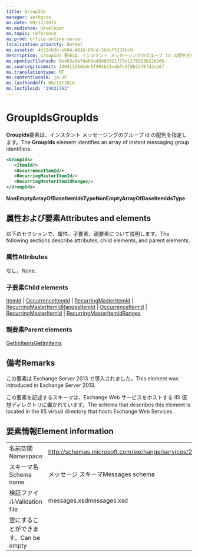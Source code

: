 ```yaml
---
title: GroupIds
manager: sethgros
ms.date: 09/17/2015
ms.audience: Developer
ms.topic: reference
ms.prod: office-online-server
localization_priority: Normal
ms.assetid: 4d32cb3b-eb84-4816-89cd-26dcf5131bc8
description: GroupIds 要素は、インスタント メッセージングのグループ id の配列を指定します。
ms.openlocfilehash: 0e463a3a74eb3a4996b521f77e1175913b22d16b
ms.sourcegitcommit: 34041125dc8c5f993b21cebfc4f8b72f0fd2cb6f
ms.translationtype: MT
ms.contentlocale: ja-JP
ms.lasthandoff: 06/11/2018
ms.locfileid: "19831763"
---
```

# <a name="groupids"></a><span data-ttu-id="5c640-103">GroupIds</span><span class="sxs-lookup"><span data-stu-id="5c640-103">GroupIds</span></span>

<span data-ttu-id="5c640-104">**GroupIds**要素は、インスタント メッセージングのグループ id の配列を指定します。</span><span class="sxs-lookup"><span data-stu-id="5c640-104">The **GroupIds** element identifies an array of instant messaging group identifiers.</span></span> 
  
```XML
<GroupIds>
   <ItemId/>
   <OccurrenceItemId/>
   <RecurringMasterItemId/>
   <RecurringMasterItemIdRanges/>
</GroupIds>
```

 <span data-ttu-id="5c640-105">**NonEmptyArrayOfBaseItemIdsType**</span><span class="sxs-lookup"><span data-stu-id="5c640-105">**NonEmptyArrayOfBaseItemIdsType**</span></span>
## <a name="attributes-and-elements"></a><span data-ttu-id="5c640-106">属性および要素</span><span class="sxs-lookup"><span data-stu-id="5c640-106">Attributes and elements</span></span>

<span data-ttu-id="5c640-107">以下のセクションで、属性、子要素、親要素について説明します。</span><span class="sxs-lookup"><span data-stu-id="5c640-107">The following sections describe attributes, child elements, and parent elements.</span></span>
  
### <a name="attributes"></a><span data-ttu-id="5c640-108">属性</span><span class="sxs-lookup"><span data-stu-id="5c640-108">Attributes</span></span>

<span data-ttu-id="5c640-109">なし。</span><span class="sxs-lookup"><span data-stu-id="5c640-109">None.</span></span>
  
### <a name="child-elements"></a><span data-ttu-id="5c640-110">子要素</span><span class="sxs-lookup"><span data-stu-id="5c640-110">Child elements</span></span>

<span data-ttu-id="5c640-111">[ItemId](itemid.md) | [OccurrenceItemId](occurrenceitemid.md) | [RecurringMasterItemId](recurringmasteritemid.md) | [RecurringMasterItemIdRanges](recurringmasteritemidranges.md)</span><span class="sxs-lookup"><span data-stu-id="5c640-111">[ItemId](itemid.md) | [OccurrenceItemId](occurrenceitemid.md) | [RecurringMasterItemId](recurringmasteritemid.md) | [RecurringMasterItemIdRanges](recurringmasteritemidranges.md)</span></span>
  
### <a name="parent-elements"></a><span data-ttu-id="5c640-112">親要素</span><span class="sxs-lookup"><span data-stu-id="5c640-112">Parent elements</span></span>

[<span data-ttu-id="5c640-113">GetImItems</span><span class="sxs-lookup"><span data-stu-id="5c640-113">GetImItems</span></span>](getimitems.md)
  
## <a name="remarks"></a><span data-ttu-id="5c640-114">備考</span><span class="sxs-lookup"><span data-stu-id="5c640-114">Remarks</span></span>

<span data-ttu-id="5c640-115">この要素は Exchange Server 2013 で導入されました。</span><span class="sxs-lookup"><span data-stu-id="5c640-115">This element was introduced in Exchange Server 2013.</span></span>
  
<span data-ttu-id="5c640-116">この要素を記述するスキーマは、Exchange Web サービスをホストする IIS 仮想ディレクトリに置かれています。</span><span class="sxs-lookup"><span data-stu-id="5c640-116">The schema that describes this element is located in the IIS virtual directory that hosts Exchange Web Services.</span></span>
  
## <a name="element-information"></a><span data-ttu-id="5c640-117">要素情報</span><span class="sxs-lookup"><span data-stu-id="5c640-117">Element information</span></span>

|||
|:-----|:-----|
|<span data-ttu-id="5c640-118">名前空間</span><span class="sxs-lookup"><span data-stu-id="5c640-118">Namespace</span></span>  <br/> |http://schemas.microsoft.com/exchange/services/2006/messages  <br/> |
|<span data-ttu-id="5c640-119">スキーマ名</span><span class="sxs-lookup"><span data-stu-id="5c640-119">Schema name</span></span>  <br/> |<span data-ttu-id="5c640-120">メッセージ スキーマ</span><span class="sxs-lookup"><span data-stu-id="5c640-120">Messages schema</span></span>  <br/> |
|<span data-ttu-id="5c640-121">検証ファイル</span><span class="sxs-lookup"><span data-stu-id="5c640-121">Validation file</span></span>  <br/> |<span data-ttu-id="5c640-122">messages.xsd</span><span class="sxs-lookup"><span data-stu-id="5c640-122">messages.xsd</span></span>  <br/> |
|<span data-ttu-id="5c640-123">空にすることができます。</span><span class="sxs-lookup"><span data-stu-id="5c640-123">Can be empty</span></span>  <br/> ||
   

